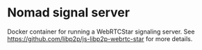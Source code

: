 # Nomad signal server
Docker container for running a WebRTCStar signaling server.
See https://github.com/libp2p/js-libp2p-webrtc-star for more details.
